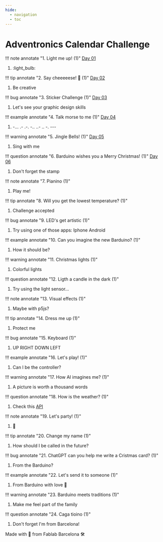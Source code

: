 ```yaml
---
hide:
  - navigation
  - toc
---
```


# Adventronics Calendar Challenge

!!! note annotate "1. Light me up! (1)"
    [Day 01](solutions/01/01.md)
1.  :light_bulb:

!!! tip annotate "2. Say cheeeeese! :cheese: (1)"
    [Day 02](solutions/02/02.md)
1. Be creative

!!! bug annotate "3. Sticker Challenge (1)"
    [Day 03](solutions/03/03.md)
1. Let's see your graphic design skills

!!! example annotate "4. Talk morse to me (1)"
    [Day 04](solutions/04/04.md)
1. -... .- .-. -.. ..- .. -. ---

!!! warning annotate "5. Jingle Bells! (1)"
    [Day 05](solutions/05/05.md)
1. Sing with me

!!! question annotate "6. Barduino wishes you a Merry Christmas! (1)"
    [Day 06](solutions/06/06.md)
1. Don't forget the stamp

!!! note annotate "7. Pianino (1)"
1. Play me!

!!! tip annotate "8. Will you get the lowest temperature? (1)"
1. Challenge accepted

!!! bug annotate "9. LED's get artistic (1)"
1. Try using one of those apps: Iphone Android

!!! example annotate "10. Can you imagine the new Barduino? (1)"
1. How it should be?

!!! warning annotate "11. Christmas lights (1)"
1. Colorful lights

!!! question annotate "12. Ligth a candle in the dark (1)"
1. Try using the light sensor...

!!! note annotate "13. Visual effects (1)"
1. Maybe with p5js?

!!! tip annotate "14. Dress me up (1)"
1. Protect me

!!! bug annotate "15. Keyboard (1)"
1. UP RIGHT DOWN LEFT

!!! example annotate "16. Let's play! (1)"
1. Can I be the controller?

!!! warning annotate "17. How AI imagines me? (1)"
1. A picture is worth a thousand words

!!! question annotate "18. How is the weather? (1)"
1. Check this [API](https://openweathermap.org/api)

!!! note annotate "19. Let's party! (1)"
1. :ping_pong:

!!! tip annotate "20. Change my name (1)"
1. How should I be called in the future?

!!! bug annotate "21. ChatGPT can you help me write a Cristmas card? (1)"
1. From the Barduino?

!!! example annotate "22. Let's send it to someone (1)"
1. From Barduino with love :love_letter:

!!! warning annotate "23. Barduino meets traditions (1)"
1. Make me feel part of the family

!!! question annotate "24. Caga tioino (1)"
1. Don't forget I'm from Barcelona!
 

Made with :purple_heart: from Fablab Barcelona :hammer_and_wrench:
